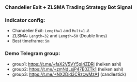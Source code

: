 ### Chandelier Exit + ZLSMA Trading Strategy Bot Signal

### Indicator config:
- Chandelier Exit: `Length=1` and `Mult=1.8`
- ZLSMA: `Length=32` and `Length=50` (Double lines)
- Best timeframe: `5m`

### Demo Telegram group:
- group1: https://t.me/+faX2V5VY5pI4ZDRl (heiken ashi)
- group2: https://t.me/+zmNdLsjP47E0ZTk1 (heiken ashi)
- group3: https://t.me/+NX2Did3CRzcwMzA1 (candlestick)
